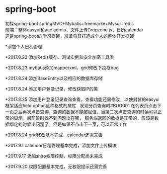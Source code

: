 # spring-boot
初探spring-boot
springMVC+Mybatis+freemarke+Mysql+redis<br>
前端：整体easyui和ace admin、文件上传Dropzone.js、日历calendar<br>
这是spring-boot的学习框架，准备将其打造成个人的整体开发框架

*添加个人日程管理

*2017.8.22 添加Redis缓存、测试实例和安全加密工具类

*2017.8.23 mybatis添加mapperxml、grid修改下拉框bug

*2017.8.24 添加BaseEntity以及相应的数据库存储

*2017.8.24 添加用户登录记录，修改获取IP的类

*2017.8.25 添加用户登录记录查询查看，查看功能还需修改，以使封装的easyui框架适应field.option这种格式的属性
		   发现分页查询时#BUG001  在列表页点击下一页之后再次点击查询，查询的数据不能被赋值，当第二次点击查询的时候可以正常的显示。目前暂时找不到问题出在哪，
		   服务端返回的数据是正常的，应该是数据绑定的时候出问题了。但是如果不点击下一页，可以正常工作
		   
*2017.8.24 grid修改基本完成，calendar还需完善

*2017.9.1 calendar日程管理基本完成，添加文件上传模块

*2017.9.17 添加shiro权限控制，权限分配尚未完成

*2017.9.20 权限配置基本完成，无权限提示还需完善

